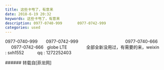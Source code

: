 ```yaml
---
title: 这些卡甩了，有意来
date: 2018-6-19 20:32
keywords: 这些卡甩了，有意来
description: 0977-0740-999       0977-0742-999                                       0977-0740-666       0977-0742-666   globe LTE                全部全新没用过，有需要的来，weixin : sxh1552           qq : 1272252403
categories: used
---
```

<td class="t_f" id="postmessage_1434170">

0977-0740-999       0977-0742-999                                       0977-0740-666       0977-0742-666   globe LTE                全部全新没用过，有需要的来，weixin : sxh1552           qq : 1272252403<br/>
</td>
###### 转载自[菲龙网]